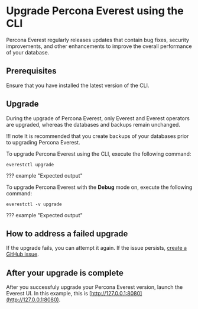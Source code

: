# Upgrade Percona Everest using the CLI

Percona Everest regularly releases updates that contain bug fixes, security improvements, and other enhancements to improve the overall performance of your database.


## Prerequisites

Ensure that you have installed the latest version of the CLI.

  
## Upgrade

During the upgrade of Percona Everest, only Everest and Everest operators are upgraded, whereas the databases and backups remain unchanged.

!!! note
    It is recommended that you create backups of your databases prior to upgrading Percona Everest.

To upgrade Percona Everest using the CLI, execute the following command:

    everestctl upgrade

??? example "Expected output"


To upgrade Percona Everest with the **Debug** mode on, execute the following command:

    everestctl -v upgrade

??? example "Expected output"



## How to address a failed upgrade

If the upgrade fails, you can attempt it again. If the issue persists, [create a GitHub issue](https://docs.github.com/en/issues/tracking-your-work-with-issues/creating-an-issue#creating-an-issue-from-a-repository).


## After your upgrade is complete

After you successfuly upgrade your Percona Everest version, launch the Everest UI. In this example, this is [http://127.0.0.1:8080](http://127.0.0.1:8080).














